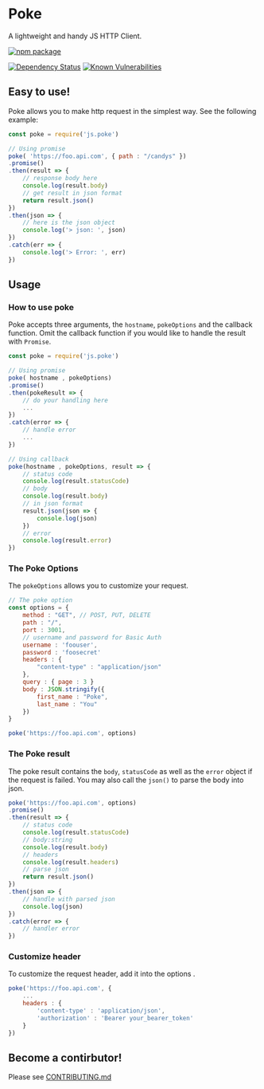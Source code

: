 # Poke
A lightweight and handy JS HTTP Client.

[![npm package](https://nodei.co/npm/js.poke.png?downloads=true&downloadRank=true&stars=true)](https://nodei.co/npm/js.poke/)

[![Dependency Status](https://img.shields.io/david/LawsonCheng/poke.svg?style=flat-square)](https://david-dm.org/LawsonCheng/poke)
[![Known Vulnerabilities](https://snyk.io/test/npm/js.poke/badge.svg?style=flat-square)](https://snyk.io/test/npm/js.poke)

## Easy to use!
Poke allows you to make http request in the simplest way. See the following example:

```js
const poke = require('js.poke')

// Using promise
poke( 'https://foo.api.com', { path : "/candys" })
.promise()
.then(result => {
    // response body here
    console.log(result.body)
    // get result in json format
    return result.json()
})
.then(json => {
    // here is the json object
    console.log('> json: ', json)
})
.catch(err => {
    console.log('> Error: ', err)
})
```

## Usage
### How to use poke

Poke accepts three arguments, the `hostname`, `pokeOptions` and the callback function.
Omit the callback function if you would like to handle the result with `Promise`.

```js
const poke = require('js.poke')

// Using promise
poke( hostname , pokeOptions)
.promise()
.then(pokeResult => { 
    // do your handling here
    ... 
})
.catch(error => {
    // handle error
    ...
})

// Using callback
poke(hostname , pokeOptions, result => {
    // status code
    console.log(result.statusCode)
    // body
    console.log(result.body)
    // in json format
    result.json(json => {
        console.log(json)
    })
    // error
    console.log(result.error)
})
```

### The Poke Options
The `pokeOptions` allows you to customize your request.

```js
// The poke option
const options = {
    method : "GET", // POST, PUT, DELETE
    path : "/", 
    port : 3001,
    // username and password for Basic Auth
    username : 'foouser',
    password : 'foosecret'
    headers : {
        "content-type" : "application/json"
    },
    query : { page : 3 }
    body : JSON.stringify({
        first_name : "Poke",
        last_name : "You"
    })
}

poke('https://foo.api.com', options)
```

### The Poke result
The poke result contains the `body`, `statusCode` as well as the `error` object if the request is failed.
You may also call the `json()` to parse the body into json.

```js
poke('https://foo.api.com', options)
.promise()
.then(result => {
    // status code
    console.log(result.statusCode)
    // body:string
    console.log(result.body)
    // headers
    console.log(result.headers)
    // parse json
    return result.json()
})
.then(json => {
    // handle with parsed json
    console.log(json)
})
.catch(error => {
    // handler error
})
```

### Customize header
To customize the request header, add it into the options .

```js
poke('https://foo.api.com', {
    ...
    headers : {
        'content-type' : 'application/json',
        'authorization' : 'Bearer your_bearer_token'
    }
})
```


## Become a contirbutor!
Please see [CONTRIBUTING.md](https://github.com/LawsonCheng/poke/blob/main/CONTRIBUTING.md)